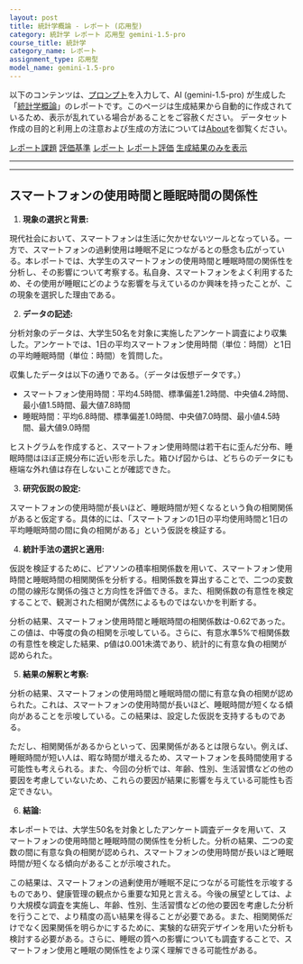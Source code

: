 ```yaml
---
layout: post
title: 統計学概論 - レポート (応用型)
category: 統計学 レポート 応用型 gemini-1.5-pro
course_title: 統計学
category_name: レポート
assignment_type: 応用型
model_name: gemini-1.5-pro
---
```


以下のコンテンツは、[プロンプト](https://github.com/takedatoshiyuki/synthetic_assignments/tree/main/generated/統計学/gemini-1.5-pro/prompt_レポート-応用型.md)を入力して、AI (gemini-1.5-pro) が生成した「[統計学概論](/contents/統計学/)」のレポートです。このページは生成結果から自動的に作成されているため、表示が乱れている場合があることをご容赦ください。
データセット作成の目的と利用上の注意および生成の方法については[About](/About)を御覧ください。

[レポート課題](../レポート課題-応用型)
[評価基準](../評価基準-応用型)
[レポート](../レポート-応用型)
[レポート評価](../レポート評価-応用型)
[生成結果のみを表示](https://github.com/takedatoshiyuki/synthetic_assignments/tree/main/generated/統計学/gemini-1.5-pro/レポート-応用型.md)
  

***
***
  
## スマートフォンの使用時間と睡眠時間の関係性

1. **現象の選択と背景:**

現代社会において、スマートフォンは生活に欠かせないツールとなっている。一方で、スマートフォンの過剰使用は睡眠不足につながるとの懸念も広がっている。本レポートでは、大学生のスマートフォンの使用時間と睡眠時間の関係性を分析し、その影響について考察する。私自身、スマートフォンをよく利用するため、その使用が睡眠にどのような影響を与えているのか興味を持ったことが、この現象を選択した理由である。

2. **データの記述:**

分析対象のデータは、大学生50名を対象に実施したアンケート調査により収集した。アンケートでは、1日の平均スマートフォン使用時間（単位：時間）と1日の平均睡眠時間（単位：時間）を質問した。

収集したデータは以下の通りである。（データは仮想データです。）

* スマートフォン使用時間：平均4.5時間、標準偏差1.2時間、中央値4.2時間、最小値1.5時間、最大値7.8時間
* 睡眠時間：平均6.8時間、標準偏差1.0時間、中央値7.0時間、最小値4.5時間、最大値9.0時間

ヒストグラムを作成すると、スマートフォン使用時間は若干右に歪んだ分布、睡眠時間はほぼ正規分布に近い形を示した。箱ひげ図からは、どちらのデータにも極端な外れ値は存在しないことが確認できた。

3. **研究仮説の設定:**

スマートフォンの使用時間が長いほど、睡眠時間が短くなるという負の相関関係があると仮定する。具体的には、「スマートフォンの1日の平均使用時間と1日の平均睡眠時間の間に負の相関がある」という仮説を検証する。

4. **統計手法の選択と適用:**

仮説を検証するために、ピアソンの積率相関係数を用いて、スマートフォン使用時間と睡眠時間の相関関係を分析する。相関係数を算出することで、二つの変数の間の線形な関係の強さと方向性を評価できる。また、相関係数の有意性を検定することで、観測された相関が偶然によるものではないかを判断する。

分析の結果、スマートフォン使用時間と睡眠時間の相関係数は-0.62であった。この値は、中等度の負の相関を示唆している。さらに、有意水準5%で相関係数の有意性を検定した結果、p値は0.001未満であり、統計的に有意な負の相関が認められた。

5. **結果の解釈と考察:**

分析の結果、スマートフォンの使用時間と睡眠時間の間に有意な負の相関が認められた。これは、スマートフォンの使用時間が長いほど、睡眠時間が短くなる傾向があることを示唆している。この結果は、設定した仮説を支持するものである。

ただし、相関関係があるからといって、因果関係があるとは限らない。例えば、睡眠時間が短い人は、暇な時間が増えるため、スマートフォンを長時間使用する可能性も考えられる。また、今回の分析では、年齢、性別、生活習慣などの他の要因を考慮していないため、これらの要因が結果に影響を与えている可能性も否定できない。

6. **結論:**

本レポートでは、大学生50名を対象としたアンケート調査データを用いて、スマートフォンの使用時間と睡眠時間の関係性を分析した。分析の結果、二つの変数の間に有意な負の相関が認められ、スマートフォンの使用時間が長いほど睡眠時間が短くなる傾向があることが示唆された。

この結果は、スマートフォンの過剰使用が睡眠不足につながる可能性を示唆するものであり、健康管理の観点から重要な知見と言える。今後の展望としては、より大規模な調査を実施し、年齢、性別、生活習慣などの他の要因を考慮した分析を行うことで、より精度の高い結果を得ることが必要である。また、相関関係だけでなく因果関係を明らかにするために、実験的な研究デザインを用いた分析も検討する必要がある。さらに、睡眠の質への影響についても調査することで、スマートフォン使用と睡眠の関係性をより深く理解できる可能性がある。
